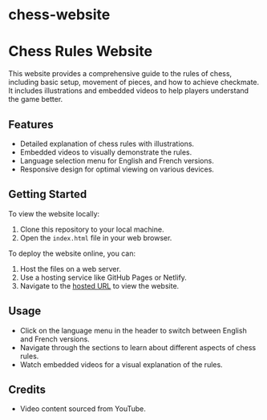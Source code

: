 # chess-website

# Chess Rules Website

This website provides a comprehensive guide to the rules of chess, including basic setup, movement of pieces, and how to achieve checkmate. It includes illustrations and embedded videos to help players understand the game better.

## Features

- Detailed explanation of chess rules with illustrations.
- Embedded videos to visually demonstrate the rules.
- Language selection menu for English and French versions.
- Responsive design for optimal viewing on various devices.

## Getting Started

To view the website locally:

1. Clone this repository to your local machine.
2. Open the `index.html` file in your web browser.

To deploy the website online, you can:

1. Host the files on a web server.
2. Use a hosting service like GitHub Pages or Netlify.
3. Navigate to the [hosted URL](https://chess.neevchandiramani.com) to view the website.

## Usage

- Click on the language menu in the header to switch between English and French versions.
- Navigate through the sections to learn about different aspects of chess rules.
- Watch embedded videos for a visual explanation of the rules.


## Credits

- Video content sourced from YouTube.

